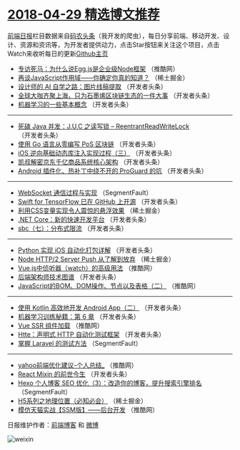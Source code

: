 # [2018-04-29 精选博文推荐](https://toutiao.qdkfweb.cn/date/2018/04/29)

[前端日报](https://qdkfweb.cn/c/news)栏目数据来自[码农头条](https://toutiao.qdkfweb.cn/)（我开发的爬虫），每日分享前端、移动开发、设计、资源和资讯等，为开发者提供动力，点击Star按钮来关注这个项目，点击Watch来收听每日的更新[Github主页](https://github.com/kujian/frontendDaily)
* [专访死马：为什么说Egg.js是企业级Node框架](https://toutiao.qdkfweb.cn/72596.html) （推酷网）
* [再谈JavaScript作用域——你确定你真的知道？](https://toutiao.qdkfweb.cn/72549.html) （稀土掘金）
* [设计师的 AI 自学之路：图片线稿提取](https://toutiao.qdkfweb.cn/72572.html) （开发者头条）
* [全球大咖齐聚上海，只为石墨烯区块链生态的一件大事](https://toutiao.qdkfweb.cn/72562.html) （开发者头条）
* [机器学习的一些基本概念](https://toutiao.qdkfweb.cn/72563.html) （开发者头条）

***
* [死磕 Java 并发：J.U.C 之读写锁 &#8211; ReentrantReadWriteLock](https://toutiao.qdkfweb.cn/72554.html) （开发者头条）
* [使用 Go 语言从零编写 PoS 区块链](https://toutiao.qdkfweb.cn/72555.html) （开发者头条）
* [iOS 逆向基础动态库注入实现过程（三）](https://toutiao.qdkfweb.cn/72566.html) （开发者头条）
* [凯叔解密京东千亿商品系统核心架构](https://toutiao.qdkfweb.cn/72556.html) （开发者头条）
* [Android 插件化、热补丁中绕不开的 ProGuard 的坑](https://toutiao.qdkfweb.cn/72568.html) （开发者头条）

***
* [WebSocket 通信过程与实现](https://toutiao.qdkfweb.cn/72545.html) （SegmentFault）
* [Swift for TensorFlow 已在 GitHub 上开源](https://toutiao.qdkfweb.cn/72569.html) （开发者头条）
* [利用CSS变量实现令人震惊的悬浮效果](https://toutiao.qdkfweb.cn/72612.html) （稀土掘金）
* [.NET Core：新的快速开发平台](https://toutiao.qdkfweb.cn/72560.html) （开发者头条）
* [sbc（七）：分布式限流](https://toutiao.qdkfweb.cn/72571.html) （开发者头条）

***
* [Python 实现 iOS 自动化打包详解](https://toutiao.qdkfweb.cn/72561.html) （开发者头条）
* [Node HTTP/2 Server Push 从了解到放弃](https://toutiao.qdkfweb.cn/72548.html) （稀土掘金）
* [Vue.js中侦听器（watch）的高级用法](https://toutiao.qdkfweb.cn/72594.html) （推酷网）
* [后端架构师技术图谱](https://toutiao.qdkfweb.cn/72553.html) （开发者头条）
* [JavaScript的BOM、DOM操作、节点以及表格（二）](https://toutiao.qdkfweb.cn/72595.html) （推酷网）

***
* [使用 Kotlin 高效地开发 Android App（二）](https://toutiao.qdkfweb.cn/72564.html) （开发者头条）
* [机器学习训练秘籍：第 6 章](https://toutiao.qdkfweb.cn/72565.html) （开发者头条）
* [Vue SSR 组件加载](https://toutiao.qdkfweb.cn/72597.html) （推酷网）
* [Htte：声明式 HTTP 自动化测试框架](https://toutiao.qdkfweb.cn/72559.html) （开发者头条）
* [掌握 Laravel 的测试方法](https://toutiao.qdkfweb.cn/72543.html) （SegmentFault）

***
* [yahoo前端优化建议-个人总结_](https://toutiao.qdkfweb.cn/72598.html) （推酷网）
* [React Mixin 的前世今生](https://toutiao.qdkfweb.cn/72567.html) （开发者头条）
* [Hexo 个人博客 SEO 优化（3）：改造你的博客，提升搜索引擎排名](https://toutiao.qdkfweb.cn/72544.html) （SegmentFault）
* [H5系列之地理位置（必知必会）](https://toutiao.qdkfweb.cn/72613.html) （稀土掘金）
* [模仿天猫实战【SSM版】——后台开发](https://toutiao.qdkfweb.cn/72593.html) （推酷网）

日报维护作者：[前端博客](https://qdkfweb.cn/) 和 [微博](https://qdkfweb.cn/go/weibo)

![weixin](https://user-images.githubusercontent.com/3055447/38468989-651132ac-3b80-11e8-8e6b-15122322a9d7.png)